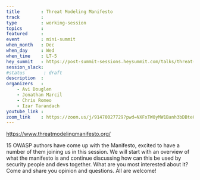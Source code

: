 ```yaml
---
title        : Threat Modeling Manifesto
track        :
type         : working-session
topics       :
featured     :
event        : mini-summit
when_month   : Dec
when_day     : Wed
when_time    : LT-5
hey_summit   : https://post-summit-sessions.heysummit.com/talks/threat-modeling-manifesto/
session_slack:
#status       : draft
description  :
organizers   :
    - Avi Douglen
    - Jonathan Marcil
    - Chris Romeo
    - Izar Tarandach
youtube_link :
zoom_link    : https://zoom.us/j/91470027729?pwd=NXFxTW0yMW1Banh3bDBteGxyZXc1UT09
---
```


https://www.threatmodelingmanifesto.org/

15 OWASP authors have come up with the Manifesto, excited to have a number of them joining us in this session.
We will start with an overview of what the manifesto is and continue discussing how can this be used by security people and devs together.
What are you most interested about it? Come and share you opinion and questions. All are welcome!

